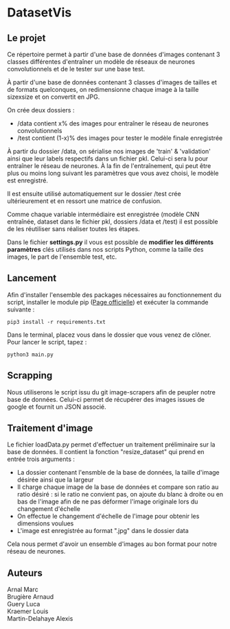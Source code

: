 # DatasetVis

## Le projet

Ce répertoire permet à partir d'une base de données d'images contenant 3 classes différentes d'entraîner un modèle de réseaux de neurones convolutionnels et de le tester sur une base test.

À partir d'une base de données contenant 3 classes d'images de tailles et de formats quelconques, on redimensionne chaque image à la taille sizexsize et on convertit en JPG. 

On crée deux dossiers :
- /data contient x% des images pour entraîner le réseau de neurones convolutionnels
- /test contient (1-x)% des images pour tester le modèle finale enregistrée

À partir du dossier /data, on sérialise nos images de 'train' & 'validation' ainsi que leur labels respectifs dans un fichier pkl. Celui-ci sera lu pour entraîner le réseau de neurones. 
À la fin de l'entraînement, qui peut être plus ou moins long suivant les paramètres que vous avez choisi, le modèle est enregistré.

Il est ensuite utilisé automatiquement sur le dossier /test crée ultérieurement et en ressort une matrice de confusion.

Comme chaque variable intermédiaire est enregistrée (modèle CNN entraînée, dataset dans le fichier pkl, dossiers /data et /test) il est possible de les réutiliser sans réaliser toutes les étapes.

Dans le fichier <b>settings.py</b> il vous est possible de <b>modifier les différents paramètres</b> clés utilisés dans nos scripts Python, comme la taille des images, le part de l'ensemble test, etc.
 
## Lancement

Afin d'installer l'ensemble des packages nécessaires au fonctionnement du script, installer le module pip ([Page officielle](https://pypi.python.org/pypi/pip))  et exécuter la commande suivante :  

```
pip3 install -r requirements.txt
```

Dans le terminal, placez vous dans le dossier que vous venez de clôner.
Pour lancer le script, tapez :
```
python3 main.py
```

## Scrapping

Nous utiliserons le script issu du git image-scrapers afin de peupler notre 
base de données. Celui-ci permet de récupérer des images issues de google et
fournit un JSON associé.

## Traitement d'image

Le fichier loadData.py permet d'effectuer un traitement préliminaire sur la base de données. Il contient la fonction "resize_dataset" qui prend en entrée trois arguments :
- La dossier contenant l'ensmble de la base de données, la taille d'image désirée ainsi que la largeur
- Il charge chaque image de la base de données et compare son ratio au ratio désiré : si le ratio ne convient pas, on ajoute du blanc à droite ou en bas de l'image afin de ne pas déformer l'image originale lors du changement d'échelle
- On effectue le changement d'échelle de l'image pour obtenir les dimensions voulues
- L'image est enregistrée au format ".jpg" dans le dossier data

Cela nous permet d'avoir un ensemble d'images au bon format pour notre réseau de neurones.

## Auteurs

Arnal Marc  
Brugière Arnaud  
Guery Luca  
Kraemer Louis  
Martin-Delahaye Alexis
